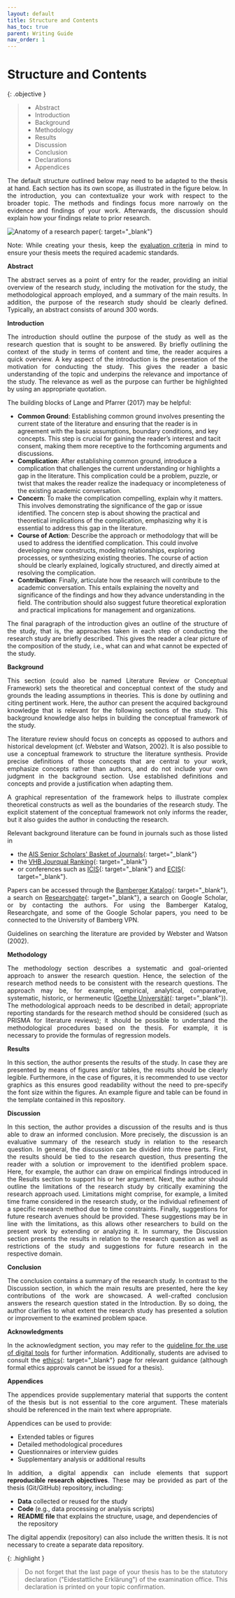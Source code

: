 ```yaml
---
layout: default
title: Structure and Contents
has_toc: true
parent: Writing Guide
nav_order: 1
---
```


<style>
  p {
    text-align: justify;
  }
</style>

# Structure and Contents

{: .objective }
> 
> - Abstract
> - Introduction
> - Background
> - Methodology
> - Results
> - Discussion
> - Conclusion
> - Declarations
> - Appendices

The default structure outlined below may need to be adapted to the thesis at hand.
Each section has its own scope, as illustrated in the figure below.
In the introduction, you can contextualize your work with respect to the broader topic.
The methods and findings focus more narrowly on the evidence and findings of your work.
Afterwards, the discussion should explain how your findings relate to prior research.

![Anatomy of a research paper](https://raw.githubusercontent.com/digital-work-lab/handbook/main/assets/images/anatomy_research_paper_wang.png){: target="_blank"}

Note: While creating your thesis, keep the [evaluation criteria](../evaluation.html) in mind to ensure your thesis meets the required academic standards.

**Abstract**

The abstract serves as a point of entry for the reader, providing an initial overview of the research study, including the motivation for the study, the methodological approach employed, and a summary of the main results. 
In addition, the purpose of the research study should be clearly defined. Typically, an abstract consists of around 300 words.

**Introduction**

The introduction should outline the purpose of the study as well as the research question that is sought to be answered. 
By briefly outlining the context of the study in terms of content and time, the reader acquires a quick overview. 
A key aspect of the introduction is the presentation of the motivation for conducting the study. 
This gives the reader a basic understanding of the topic and underpins the relevance and importance of the study. 
The relevance as well as the purpose can further be highlighted by using an appropriate quotation.

The building blocks of Lange and Pfarrer (2017) may be helpful:

- **Common Ground**: Establishing common ground involves presenting the current state of the literature and ensuring that the reader is in agreement with the basic assumptions, boundary conditions, and key concepts.
  This step is crucial for gaining the reader’s interest and tacit consent, making them more receptive to the forthcoming arguments and discussions.
- **Complication**: After establishing common ground, introduce a complication that challenges the current understanding or highlights a gap in the literature.
  This complication could be a problem, puzzle, or twist that makes the reader realize the inadequacy or incompleteness of the existing academic conversation.
- **Concern**: To make the complication compelling, explain why it matters. This involves demonstrating the significance of the gap or issue identified.
  The concern step is about showing the practical and theoretical implications of the complication, emphasizing why it is essential to address this gap in the literature.
- **Course of Action**: Describe the approach or methodology that will be used to address the identified complication.
  This could involve developing new constructs, modeling relationships, exploring processes, or synthesizing existing theories.
  The course of action should be clearly explained, logically structured, and directly aimed at resolving the complication.
- **Contribution**: Finally, articulate how the research will contribute to the academic conversation.
  This entails explaining the novelty and significance of the findings and how they advance understanding in the field.
  The contribution should also suggest future theoretical exploration and practical implications for management and organizations.

The final paragraph of the introduction gives an outline of the structure of the study, that is, the approaches taken in each step of conducting the research study are briefly described. 
This gives the reader a clear picture of the composition of the study, i.e., what can and what cannot be expected of the study.

**Background**

This section (could also be named Literature Review or Conceptual Framework) sets the theoretical and conceptual context of the study and grounds the leading assumptions in theories. 
This is done by outlining and citing pertinent work. 
Here, the author can present the acquired background knowledge that is relevant for the following sections of the study. 
This background knowledge also helps in building the conceptual framework of the study.

The literature review should focus on concepts as opposed to authors and historical development (cf. Webster and Watson, 2002). 
It is also possible to use a conceptual framework to structure the literature synthesis. 
Provide precise definitions of those concepts that are central to your work, emphasize concepts rather than authors, and do not include your own judgment in the background section.
Use established definitions and concepts and provide a justification when adapting them.

A graphical representation of the framework helps to illustrate complex theoretical constructs as well as the boundaries of the research study. 
The explicit statement of the conceptual framework not only informs the reader, but it also guides the author in conducting the research.

Relevant background literature can be found in journals such as those listed in

- the [AIS Senior Scholars' Basket of Journals](https://aisnet.org/general/custom.asp?page=SeniorScholarBasket){: target="_blank"}
- the [VHB Jourqual Ranking](https://www.vhbonline.org/verband/wissenschaftliche-kommissionen/wirtschaftsinformatik/vhb-rating-2024-wirtschaftsinformatik){: target="_blank"}
- or conferences such as [ICIS](http://aisel.aisnet.org/icis/){: target="_blank"} and [ECIS](https://aisel.aisnet.org/ecis){: target="_blank"}.

Papers can be accessed through the [Bamberger Katalog](https://katalog.ub.uni-bamberg.de/TouchPoint/start.do?View=ubg&Language=en&StartPage=UserAccount){: target="_blank"}, a search on [Researchgate](https://www.researchgate.net){: target="_blank"}, a search on Google Scholar, or by contacting the authors.
For using the Bamberger Katalog, Researchgate, and some of the Google Scholar papers, you need to be connected to the University of Bamberg VPN.

Guidelines on searching the literature are provided by Webster and Watson (2002).

**Methodology**

The methodology section describes a systematic and goal-oriented approach to answer the research question. 
Hence, the selection of the research method needs to be consistent with the research questions. 
The approach may be, for example, empirical, analytical, comparative, systematic, historic, or hermeneutic ([Goethe Universität](https://www.uni-muenster.de/imperia/md/content/didaktik_der_chemie/wissenschaftlichesarbeiten/leitfaden.pdf){: target="_blank"}). 
The methodological approach needs to be described in detail; appropriate reporting standards for the research method should be considered (such as PRISMA for literature reviews); it should be possible to understand the methodological procedures based on the thesis. 
For example, it is necessary to provide the formulas of regression models.

**Results**

In this section, the author presents the results of the study. 
In case they are presented by means of figures and/or tables, the results should be clearly legible. 
Furthermore, in the case of figures, it is recommended to use vector graphics as this ensures good readability without the need to pre-specify the font size within the figures. 
An example figure and table can be found in the template contained in this repository.

**Discussion**

In this section, the author provides a discussion of the results and is thus able to draw an informed conclusion. 
More precisely, the discussion is an evaluative summary of the research study in relation to the research question. 
In general, the discussion can be divided into three parts. 
First, the results should be tied to the research question, thus presenting the reader with a solution or improvement to the identified problem space. 
Here, for example, the author can draw on empirical findings introduced in the Results section to support his or her argument. 
Next, the author should outline the limitations of the research study by critically examining the research approach used. 
Limitations might comprise, for example, a limited time frame considered in the research study, or the individual refinement of a specific research method due to time constraints. 
Finally, suggestions for future research avenues should be provided. 
These suggestions may be in line with the limitations, as this allows other researchers to build on the present work by extending or analyzing it. 
In summary, the Discussion section presents the results in relation to the research question as well as restrictions of the study and suggestions for future research in the respective domain.

**Conclusion**

The conclusion contains a summary of the research study. 
In contrast to the Discussion section, in which the main results are presented, here the key contributions of the work are showcased. 
A well-crafted conclusion answers the research question stated in the Introduction. 
By so doing, the author clarifies to what extent the research study has presented a solution or improvement to the examined problem space.

**Acknowledgments**

In the acknowledgment section, you may refer to the [guideline for the use of digital tools](../digital_tools.html) for further information. 
Additionally, students are advised to consult the [ethics](https://www.uni-bamberg.de/gremien/senat-kommissionen/kommissionen/ethikrat/){: target="_blank"} page for relevant guidance (although formal ethics approvals cannot be issued for a thesis).

**Appendices**

The appendices provide supplementary material that supports the content of the thesis but is not essential to the core argument.
These materials should be referenced in the main text where appropriate. 

Appendices can be used to provide:

- Extended tables or figures
- Detailed methodological procedures
- Questionnaires or interview guides
- Supplementary analysis or additional results

In addition, a digital appendix can include elements that support **reproducible research objectives**.
These may be provided as part of the thesis (Git/GitHub) repository, including:

- **Data** collected or reused for the study
- **Code** (e.g., data processing or analysis scripts)
- **README file** that explains the structure, usage, and dependencies of the repository

The digital appendix (repository) can also include the written thesis. It is not necessary to create a separate data repository.

{: .highlight }
> Do not forget that the last page of your thesis has to be the statutory declaration ("Eidestattliche Erklärung") of the examination office. 
> This declaration is printed on your topic confirmation.
